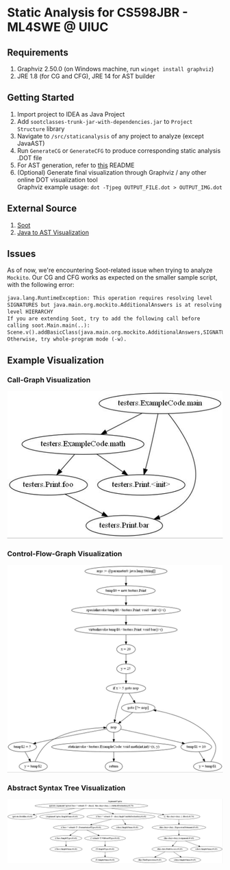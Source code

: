 # Static Analysis for CS598JBR - ML4SWE @ UIUC

## Requirements

1.  Graphviz 2.50.0 (on Windows machine, run `winget install graphviz`)
2.  JRE 1.8 (for CG and CFG), JRE 14 for AST builder

## Getting Started

1. Import project to IDEA as Java Project
2. Add `sootclasses-trunk-jar-with-dependencies.jar` to `Project Structure` library
3. Navigate to `/src/staticanalysis` of any project to analyze (except JavaAST)
4. Run `GenerateCG` or `GenerateCFG` to produce corresponding static analysis .DOT file
5. For AST generation, refer to [this](https://github.com/Program-Analysis/Java-to-AST-with-Visualization) README
6. (Optional) Generate final visualization through Graphviz / any other online DOT visualization tool
   <br>
   Graphviz example usage: `dot -Tjpeg OUTPUT_FILE.dot > OUTPUT_IMG.dot`

## External Source

1. [Soot](https://github.com/soot-oss/soot)
2. [Java to AST Visualization](https://github.com/Program-Analysis/Java-to-AST-with-Visualization)

## Issues

As of now, we're encountering Soot-related issue when trying to analyze `Mockito`. Our CG and CFG works as expected on the smaller sample script, with the following error:

```
java.lang.RuntimeException: This operation requires resolving level SIGNATURES but java.main.org.mockito.AdditionalAnswers is at resolving level HIERARCHY
If you are extending Soot, try to add the following call before calling soot.Main.main(..):
Scene.v().addBasicClass(java.main.org.mockito.AdditionalAnswers,SIGNATURES);
Otherwise, try whole-program mode (-w).
```

## Example Visualization

### Call-Graph Visualization

![CG Image](/examples/cg-img.jpeg "CG")

### Control-Flow-Graph Visualization

![CFG Image](/examples/cfg-img.jpeg "CFG")

### Abstract Syntax Tree Visualization

![AST Image](/examples/mockito-ast.jpeg "AST")

